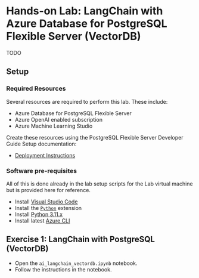 # Hands-on Lab: LangChain with Azure Database for PostgreSQL Flexible Server (VectorDB)

TODO

## Setup

### Required Resources

Several resources are required to perform this lab. These include:

- Azure Database for PostgreSQL Flexible Server
- Azure OpenAI enabled subscription
- Azure Machine Learning Studio

Create these resources using the PostgreSQL Flexible Server Developer Guide Setup documentation:

- [Deployment Instructions](../../../11_03_Setup/00_Template_Deployment_Instructions.md)

### Software pre-requisites

All of this is done already in the lab setup scripts for the Lab virtual machine but is provided here for reference.

- Install [Visual Studio Code](https://code.visualstudio.com/download)
- Install the [`Python`](https://marketplace.visualstudio.com/items?itemName=ms-python.python) extension
- Install [Python 3.11.x](https://www.python.org/downloads/)
- Install latest [Azure CLI](https://learn.microsoft.com/en-us/cli/azure/install-azure-cli-windows?tabs=powershell)

## Exercise 1: LangChain with PostgreSQL (VectorDB)

- Open the `ai_langchain_vectordb.ipynb` notebook.
- Follow the instructions in the notebook.
